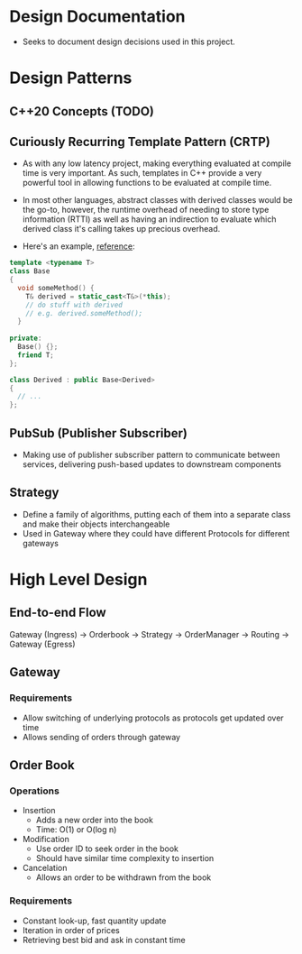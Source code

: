 # Design Documentation

- Seeks to document design decisions used in this project.

# Design Patterns

## C++20 Concepts (TODO)

## Curiously Recurring Template Pattern (CRTP)

- As with any low latency project, making everything evaluated at compile time is very important. As such, templates in C++ provide a very powerful tool in allowing functions to be evaluated at compile time.
- In most other languages, abstract classes with derived classes would be the go-to, however, the runtime overhead of needing to store type information (RTTI) as well as having an indirection to evaluate which derived class it's calling takes up precious overhead.

- Here's an example, [reference](https://www.fluentcpp.com/2017/05/12/curiously-recurring-template-pattern/):

```cpp
template <typename T>
class Base
{
  void someMethod() {
    T& derived = static_cast<T&>(*this);
    // do stuff with derived
    // e.g. derived.someMethod();
  }
  
private:
  Base() {};
  friend T;
};

class Derived : public Base<Derived>
{
  // ...
};
```

## PubSub (Publisher Subscriber)

- Making use of publisher subscriber pattern to communicate between services, delivering push-based updates to downstream components

## Strategy

- Define a family of algorithms, putting each of them into a separate class and make their objects interchangeable
- Used in Gateway where they could have different Protocols for different gateways

# High Level Design

## End-to-end Flow

Gateway (Ingress) -> Orderbook -> Strategy -> OrderManager -> Routing -> Gateway (Egress)

## Gateway

### Requirements

- Allow switching of underlying protocols as protocols get updated over time
- Allows sending of orders through gateway

## Order Book

### Operations

- Insertion
  - Adds a new order into the book
  - Time: O(1) or O(log n)
- Modification
  - Use order ID to seek order in the book
  - Should have similar time complexity to insertion
- Cancelation
  - Allows an order to be withdrawn from the book

### Requirements

- Constant look-up, fast quantity update
- Iteration in order of prices
- Retrieving best bid and ask in constant time